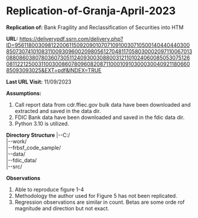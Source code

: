 # Replication-of-Granja-April-2023
**Replication of:**  Bank Fragility and Reclassification of Securities into HTM<br />


**URL:**  https://deliverypdf.ssrn.com/delivery.php?ID=956118003098122006115092090107071091003071050014044044030085073074101083110093096002098056127048117058030002097110067013088086038078036073051124093003088003121101024060085053075126081122125003110030086078096082087110001091030003004092118066085093093025&EXT=pdf&INDEX=TRUE<br />


**Last URL Visit:**  11/09/2023<br />


**Assumptions:**  
  1.  Call report data from cdr.ffiec.gov bulk data have been downloaded and extracted and saved in the data dir.
  2.  FDIC Bank data have been downloaded and saved in the fdic data dir.
  3.  Python 3.10 is utilized.

**Directory Structure**
|--C:/<br />
    |--work/<br />
       |--frbsf_code_sample/<br />
          |--data/<br />
          |--fdic_data/<br />
          |--src/<br />

**Observations**
1.  Able to reproduce figure 1-4
2.  Methodology the author used for Figure 5 has not been replicated.
3.  Regression observations are similar in count.  Betas are some orde rof magnitude and direction but not exact.

